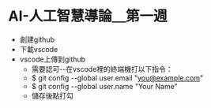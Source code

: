 # AI-人工智慧導論＿第一週
- 創建github
- 下載vscode
- vscode上傳到github
    - 需要認可--在vscode裡的終端機打以下指令：
    - $ git config --global user.email "you@example.com"
    - $ git config --global user.name "Your Name"
    - 儲存後點打勾
